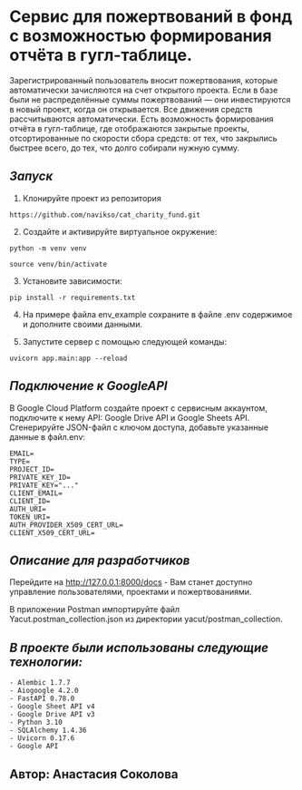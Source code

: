 # Сервис для пожертвований в фонд c возможностью формирования отчёта в гугл-таблице.
Зарегистрированный пользователь вносит пожертвования, которые автоматически зачисляются на счет открытого проекта. Если в базе были не распределённые суммы пожертвований — они инвестируются в новый проект, когда он открывается. Все движения средств рассчитываются автоматически. Есть возможность формирования отчёта в гугл-таблице, где отображаются закрытые проекты, отсортированные по скорости сбора средств: от тех, что закрылись быстрее всего, до тех, что долго собирали нужную сумму.

## *Запуск*

1. Клонируйте проект из репозитория
```
https://github.com/navikso/cat_charity_fund.git
```
2. Создайте и активируйте виртуальное окружение:
```
python -m venv venv

source venv/bin/activate
```

3. Установите зависимости:
```
pip install -r requirements.txt 
```
4. На примере файла env_example сохраните
в файле .env содержимое и дополните своими данными.
 
5. Запустите сервер с помощью следующей команды:
```
uvicorn app.main:app --reload 
```

## *Подключение к GoogleAPI*

В Google Cloud Platform создайте проект с сервисным аккаунтом, подключите к нему API: Google Drive API и Google Sheets API.
Cгенерируйте JSON-файл с ключом доступа, добавьте указанные данные в файл.env:
```
EMAIL=
TYPE=
PROJECT_ID=
PRIVATE_KEY_ID=
PRIVATE_KEY="..."
CLIENT_EMAIL=
CLIENT_ID=
AUTH_URI=
TOKEN_URI=
AUTH_PROVIDER_X509_CERT_URL=
CLIENT_X509_CERT_URL=
```

##  *Описание для разработчиков*

Перейдите на  http://127.0.0.1:8000/docs - Вам станет доступно управление пользователями, проектами
и пожертвованиями.

В приложении Postman импортируйте файл Yacut.postman_collection.json
из директории yacut/postman_collection.


## *В проекте были использованы следующие технологии:*

```
- Alembic 1.7.7
- Aiogoogle 4.2.0
- FastAPI 0.78.0
- Google Sheet API v4
- Google Drive API v3
- Python 3.10
- SQLAlchemy 1.4.36
- Uvicorn 0.17.6
- Google API
```


## Автор: Анастасия Соколова
